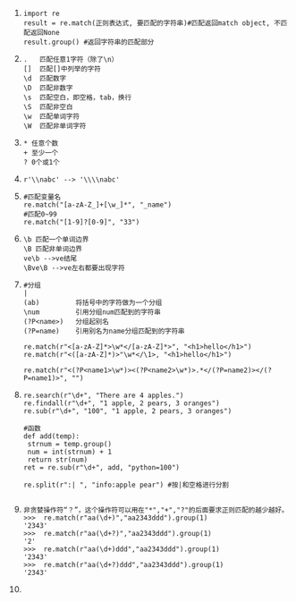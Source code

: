 1. ```regex
   import re
   result = re.match(正则表达式, 要匹配的字符串)#匹配返回match object, 不匹配返回None
   result.group() #返回字符串的匹配部分
   ```

2. ```
   .   匹配任意1字符（除了\n）
   []  匹配[]中列举的字符
   \d  匹配数字
   \D  匹配非数字
   \s  匹配空白，即空格，tab，换行
   \S  匹配非空白
   \w  匹配单词字符
   \W  匹配非单词字符
   ```

3. ```
   * 任意个数
   + 至少一个
   ? 0个或1个
   ```

4. ```
   r'\\nabc' --> '\\\\nabc'
   ```

5. ```
   #匹配变量名
   re.match("[a-zA-Z_]+[\w_]*", "_name")
   #匹配0~99
   re.match("[1-9]?[0-9]", "33")
   ```

6. ```
   \b 匹配一个单词边界
   \B 匹配非单词边界
   ve\b -->ve结尾
   \Bve\B -->ve左右都要出现字符
   ```

7. ```
   #分组
   |            
   (ab)         将括号中的字符做为一个分组
   \num         引用分组num匹配到的字符串
   (?P<name>)   分组起别名
   (?P=name)    引用别名为name分组匹配到的字符串

   re.match(r"<[a-zA-Z]*>\w*</[a-zA-Z]*>", "<h1>hello</h1>")
   re.match(r"<([a-zA-Z]*)>"\w*</\1>, "<h1>hello</h1>")

   re.match(r"<(?P<name1>\w*)><(?P<name2>\w*)>.*</(?P=name2)></(?P=name1)>", "")
   ```

8. ```
   re.search(r"\d+", "There are 4 apples.")
   re.findall(r"\d+", "1 apple, 2 pears, 3 oranges")
   re.sub(r"\d+", "100", "1 apple, 2 pears, 3 oranges")

   #函数
   def add(temp):
   	strnum = temp.group()
   	num = int(strnum) + 1
   	return str(num)
   ret = re.sub(r"\d+", add, "python=100")

   re.split(r":| ", "info:apple pear") #按|和空格进行分割


   ```

9. ```
   非贪婪操作符“？”，这个操作符可以⽤在"*","+","?"的后面要求正则匹配的越少越好。
   >>>	re.match(r"aa(\d+)","aa2343ddd").group(1)
   '2343'
   >>>	re.match(r"aa(\d+?)","aa2343ddd").group(1)
   '2'
   >>>	re.match(r"aa(\d+)ddd","aa2343ddd").group(1)
   '2343'
   >>>	re.match(r"aa(\d+?)ddd","aa2343ddd").group(1)
   '2343'
   ```

10. ​